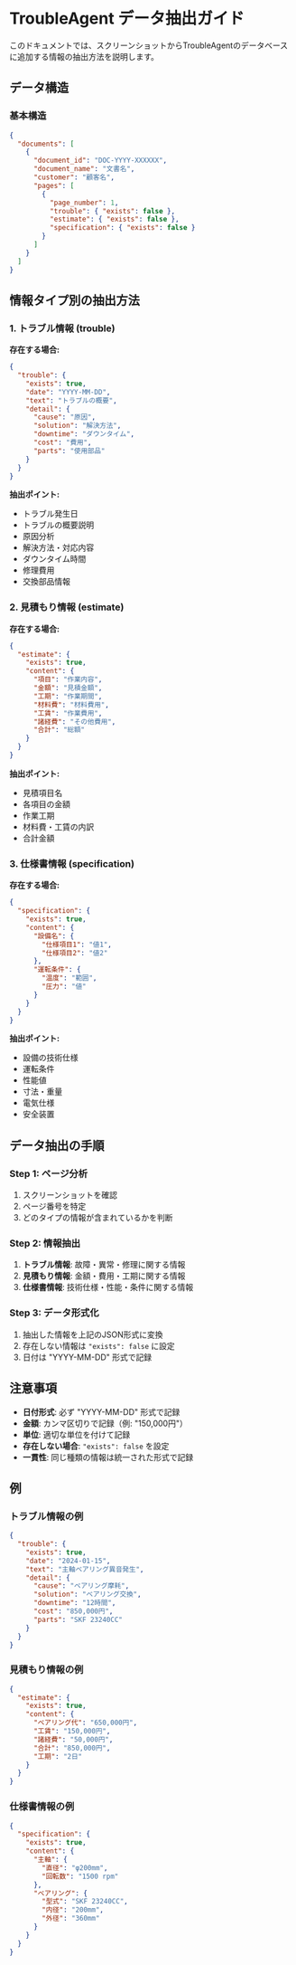 # TroubleAgent データ抽出ガイド

このドキュメントでは、スクリーンショットからTroubleAgentのデータベースに追加する情報の抽出方法を説明します。

## データ構造

### 基本構造
```json
{
  "documents": [
    {
      "document_id": "DOC-YYYY-XXXXXX",
      "document_name": "文書名",
      "customer": "顧客名",
      "pages": [
        {
          "page_number": 1,
          "trouble": { "exists": false },
          "estimate": { "exists": false },
          "specification": { "exists": false }
        }
      ]
    }
  ]
}
```

## 情報タイプ別の抽出方法

### 1. トラブル情報 (trouble)

**存在する場合:**
```json
{
  "trouble": {
    "exists": true,
    "date": "YYYY-MM-DD",
    "text": "トラブルの概要",
    "detail": {
      "cause": "原因",
      "solution": "解決方法",
      "downtime": "ダウンタイム",
      "cost": "費用",
      "parts": "使用部品"
    }
  }
}
```

**抽出ポイント:**
- トラブル発生日
- トラブルの概要説明
- 原因分析
- 解決方法・対応内容
- ダウンタイム時間
- 修理費用
- 交換部品情報

### 2. 見積もり情報 (estimate)

**存在する場合:**
```json
{
  "estimate": {
    "exists": true,
    "content": {
      "項目": "作業内容",
      "金額": "見積金額",
      "工期": "作業期間",
      "材料費": "材料費用",
      "工賃": "作業費用",
      "諸経費": "その他費用",
      "合計": "総額"
    }
  }
}
```

**抽出ポイント:**
- 見積項目名
- 各項目の金額
- 作業工期
- 材料費・工賃の内訳
- 合計金額

### 3. 仕様書情報 (specification)

**存在する場合:**
```json
{
  "specification": {
    "exists": true,
    "content": {
      "設備名": {
        "仕様項目1": "値1",
        "仕様項目2": "値2"
      },
      "運転条件": {
        "温度": "範囲",
        "圧力": "値"
      }
    }
  }
}
```

**抽出ポイント:**
- 設備の技術仕様
- 運転条件
- 性能値
- 寸法・重量
- 電気仕様
- 安全装置

## データ抽出の手順

### Step 1: ページ分析
1. スクリーンショットを確認
2. ページ番号を特定
3. どのタイプの情報が含まれているかを判断

### Step 2: 情報抽出
1. **トラブル情報**: 故障・異常・修理に関する情報
2. **見積もり情報**: 金額・費用・工期に関する情報  
3. **仕様書情報**: 技術仕様・性能・条件に関する情報

### Step 3: データ形式化
1. 抽出した情報を上記のJSON形式に変換
2. 存在しない情報は `"exists": false` に設定
3. 日付は "YYYY-MM-DD" 形式で記録

## 注意事項

- **日付形式**: 必ず "YYYY-MM-DD" 形式で記録
- **金額**: カンマ区切りで記録（例: "150,000円"）
- **単位**: 適切な単位を付けて記録
- **存在しない場合**: `"exists": false` を設定
- **一貫性**: 同じ種類の情報は統一された形式で記録

## 例

### トラブル情報の例
```json
{
  "trouble": {
    "exists": true,
    "date": "2024-01-15",
    "text": "主軸ベアリング異音発生",
    "detail": {
      "cause": "ベアリング摩耗",
      "solution": "ベアリング交換",
      "downtime": "12時間",
      "cost": "850,000円",
      "parts": "SKF 23240CC"
    }
  }
}
```

### 見積もり情報の例
```json
{
  "estimate": {
    "exists": true,
    "content": {
      "ベアリング代": "650,000円",
      "工賃": "150,000円",
      "諸経費": "50,000円",
      "合計": "850,000円",
      "工期": "2日"
    }
  }
}
```

### 仕様書情報の例
```json
{
  "specification": {
    "exists": true,
    "content": {
      "主軸": {
        "直径": "φ200mm",
        "回転数": "1500 rpm"
      },
      "ベアリング": {
        "型式": "SKF 23240CC",
        "内径": "200mm",
        "外径": "360mm"
      }
    }
  }
}
``` 